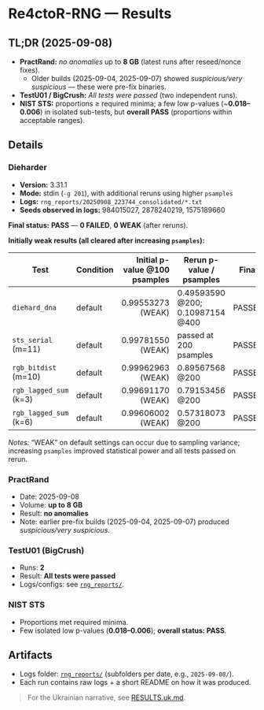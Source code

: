 # Re4ctoR-RNG — Results

## TL;DR (2025-09-08)
- **PractRand:** *no anomalies* up to **8 GB** (latest runs after reseed/nonce fixes).
  - Older builds (2025-09-04, 2025-09-07) showed *suspicious/very suspicious* — these were pre-fix binaries.
- **TestU01 / BigCrush:** *All tests were passed* (two independent runs).
- **NIST STS:** proportions ≥ required minima; a few low p-values (~**0.018–0.006**) in isolated sub-tests, but **overall PASS** (proportions within acceptable ranges).

## Details

### Dieharder

- **Version:** 3.31.1  
- **Mode:** stdin (`-g 201`), with additional reruns using higher `psamples`  
- **Logs:** `rng_reports/20250908_223744_consolidated/*.txt`  
- **Seeds observed in logs:** 984015027, 2878240219, 1575189660

**Final status:** **PASS** — **0 FAILED**, **0 WEAK** (after reruns).

**Initially weak results (all cleared after increasing `psamples`):**

| Test                          | Condition    | Initial p-value @100 psamples | Rerun p-value / psamples        | Final  |
|-------------------------------|--------------|-------------------------------:|----------------------------------|--------|
| `diehard_dna`                 | default      | 0.99553273 (WEAK)             | 0.49593590 @200; 0.10987154 @400 | PASSED |
| `sts_serial` (m=11)           | default      | 0.99781550 (WEAK)             | passed at 200 psamples           | PASSED |
| `rgb_bitdist` (m=10)          | default      | 0.99962963 (WEAK)             | 0.89567568 @200                  | PASSED |
| `rgb_lagged_sum` (k=3)        | default      | 0.99691170 (WEAK)             | 0.79153456 @200                  | PASSED |
| `rgb_lagged_sum` (k=6)        | default      | 0.99606002 (WEAK)             | 0.57318073 @200                  | PASSED |

_Notes:_ “WEAK” on default settings can occur due to sampling variance; increasing `psamples` improved statistical power and all tests passed on rerun.


### PractRand
- Date: 2025-09-08  
- Volume: **up to 8 GB**  
- Result: **no anomalies**  
- Note: earlier pre-fix builds (2025-09-04, 2025-09-07) produced *suspicious/very suspicious*.

### TestU01 (BigCrush)
- Runs: **2**  
- Result: **All tests were passed**  
- Logs/configs: see [`rng_reports/`](rng_reports/).

### NIST STS
- Proportions met required minima.  
- Few isolated low p-values (**0.018–0.006**); **overall status: PASS**.

## Artifacts
- Logs folder: [`rng_reports/`](rng_reports/) (subfolders per date, e.g., `2025-09-08/`).
- Each run contains raw logs + a short README on how it was produced.

> For the Ukrainian narrative, see [RESULTS.uk.md](RESULTS.uk.md).
